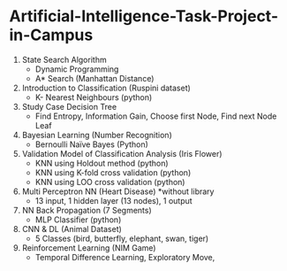 # Artificial-Intelligence-Task-Project-in-Campus

1.	State Search Algorithm
    - Dynamic Programming
    - A* Search (Manhattan Distance)
2.	Introduction to Classification (Ruspini dataset)
    - K- Nearest Neighbours (python)
3.	Study Case Decision Tree
    - Find Entropy, Information Gain, Choose first Node, Find next Node Leaf
4.	Bayesian Learning (Number Recognition)
    - Bernoulli Naïve Bayes (Python)
5.	Validation Model of Classification Analysis (Iris Flower)
    - KNN using Holdout method (python)
    - KNN using K-fold cross validation (python)
    - KNN using LOO cross validation (python)
6.	Multi Perceptron NN (Heart Disease) *without library
    - 13 input, 1 hidden layer (13 nodes), 1 output
7.	NN Back Propagation (7 Segments)
    - MLP Classifier (python)
8.	CNN & DL (Animal Dataset)
    - 5 Classes (bird, butterfly, elephant, swan, tiger)
9.	Reinforcement Learning (NIM Game)
    - Temporal Difference Learning, Exploratory Move, 
